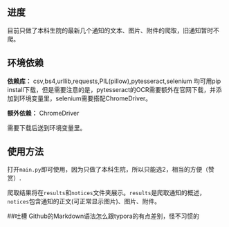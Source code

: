## 进度

目前只做了本科生院的最新几个通知的文本、图片、附件的爬取，旧通知暂时不爬。

## 环境依赖

__依赖库：__ csv,bs4,urllib,requests,PIL(pillow),pytesseract,selenium
均可用pip install下载，但是需要注意的是，pytesseract的OCR需要额外在官网下载，并添加到环境变量里，selenium需要搭配ChromeDriver。

__额外依赖：__ ChromeDriver

需要下载后送到环境变量里。

## 使用方法

打开`main.py`即可使用，因为只做了本科生院，所以只能选2，相当的方便（赞赏）.

爬取结果将在`results`和`notices`文件夹展示。`results`是爬取通知的概述，`notices`包含通知的正文(可正常显示图片)、图片、附件。

##吐槽
Github的Markdown语法怎么跟typora的有点差别，怪不习惯的
